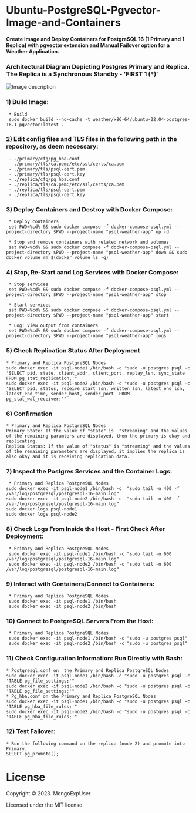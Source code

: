 
# Ubuntu-PostgreSQL-Pgvector-Image-and-Containers

<strong> Create Image and Deploy Containers for PostgreSQL 16 (1 Primary and 1 Replica) with pgvector extension and Manual Failover option for a Weather Application.</strong>

### Architectural Diagram Depicting Postgres Primary and Replica. The Replica is a Synchronous Standby - 'FIRST 1 (*)'
![Image description](https://github.com/MongoExpUser/Ubuntu-PostgreSQL-Pgvector-Image-and-Containers/blob/main/pgsql-pgvector-lambda-arch.png)

### 1) Build Image:                                                                                             
     * Build
     sudo docker build --no-cache -t weather/x86-64/ubuntu-22.04-postgres-16.1-pgvector:latest .

### 2) Edit config files and TLS files in the following path in the repository, as deem necessary:    
     - ./primary/cfg/pg_hba.conf         
     - ./primary/tls/ca.pem:/etc/ssl/certs/ca.pem
     - ./primary/tls/psql-cert.pem
     - ./primary/tls/psql-cert.key
     - ./replica/cfg/pg_hba.conf         
     - ./replica/tls/ca.pem:/etc/ssl/certs/ca.pem
     - ./replica/tls/psql-cert.pem
     - ./replica/tls/psql-cert.key

### 3) Deploy Containers and Destroy with Docker Compose:                                                                                             
     * Deploy containers 
     set PWD=%cd% && sudo docker compose -f docker-compose-psql.yml --project-directory $PWD --project-name "psql-weather-app" up -d
     
     * Stop and remove containers with related network and volumes
     set PWD=%cd% && sudo docker compose -f docker-compose-psql.yml --project-directory $PWD --project-name "psql-weather-app" down && sudo docker volume rm $(docker volume ls -q)

### 4) Stop, Re-Start aand Log Services with Docker Compose: 
     * Stop services
     set PWD=%cd% && sudo docker compose -f docker-compose-psql.yml --project-directory $PWD --project-name "psql-weather-app" stop
     
     * Start services
     set PWD=%cd% && sudo docker compose -f docker-compose-psql.yml --project-directory $PWD --project-name "psql-weather-app" start
     
     * Log: view output from containers
     set PWD=%cd% && sudo docker compose -f docker-compose-psql.yml --project-directory $PWD --project-name "psql-weather-app" logs 

### 5) Check Replication Status After Deployment
    * Primary and Replica PostgreSQL Nodes
	sudo docker exec -it psql-node1 /bin/bash -c "sudo -u postgres psql -c 'SELECT pid, state, client_addr, client_port, replay_lsn, sync_state FROM pg_stat_replication;'"
	sudo docker exec -it psql-node2 /bin/bash -c "sudo -u postgres psql -c 'SELECT pid, status, receive_start_lsn, written_lsn, latest_end_lsn, latest_end_time, sender_host, sender_port  FROM pg_stat_wal_receiver;'"


### 6) Confirmation
    * Primary and Replica PostgreSQL Nodes
	Primary State: If the value of "state" is  "streaming" and the values of the remaining paramters are displayed, then the primary is okay and replicating.
    Replica Status: If the value of "status" is "streaming" and the values of the remaining parameters are displayed, it implies the replica is also okay and it is receiving replication data.


### 7) Inspect the Postgres Services and the Container Logs:
     * Primary and Replica PostgreSQL Nodes
	sudo docker exec -it psql-node1 /bin/bash -c  "sudo tail -n 400 -f  /var/log/postgresql/postgresql-16-main.log"
	sudo docker exec -it psql-node2 /bin/bash -c  "sudo tail -n 400 -f  /var/log/postgresql/postgresql-16-main.log"
	sudo docker logs psql-node1 
	sudo docker logs psql-node2

### 8) Check Logs From Inside the Host -  First Check After Deployment</strong>:                                                                                             
     * Primary and Replica PostgreSQL Nodes
     sudo docker exec -it psql-node1 /bin/bash -c "sudo tail -n 600  /var/log/postgresql/postgresql-16-main.log"
     sudo docker exec -it psql-node2 /bin/bash -c "sudo tail -n 600  /var/log/postgresql/postgresql-16-main.log"

### 9) Interact with Containers/Connect to Containers:                                                                                             
     * Primary and Replica PostgreSQL Nodes
     sudo docker exec -it psql-node1 /bin/bash
     sudo docker exec -it psql-node2 /bin/bash
     
### 10) Connect to PostgreSQL Servers From the Host:                                                                                          
     * Primary and Replica PostgreSQL Nodes
     sudo docker exec -it psql-node1 /bin/bash -c "sudo -u postgres psql"
     sudo docker exec -it psql-node2 /bin/bash -c "sudo -u postgres psql"

### 11) Check Configuration Information: Run Directly with Bash:                                                                                                                    
    * Postgresql.conf on  the Primary and Replica PostgreSQL Nodes
    sudo docker exec -it psql-node1 /bin/bash -c "sudo -u postgres psql -c 'TABLE pg_file_settings;'"
    sudo docker exec -it psql-node2 /bin/bash -c "sudo -u postgres psql -c 'TABLE pg_file_settings;'"
    * Pg_hba.conf on the Primary and Replica PostgreSQL Nodes
    sudo docker exec -it psql-node1 /bin/bash -c "sudo -u postgres psql -c 'TABLE pg_hba_file_rules;'"
    sudo docker exec -it psql-node2 /bin/bash -c "sudo -u postgres psql -c 'TABLE pg_hba_file_rules;'"

### 12) Test Failover:
    * Run the following command on the replica (node 2) and promote into Primary.
    SELECT pg_promote();



 
# License

Copyright © 2023. MongoExpUser

Licensed under the MIT license.
